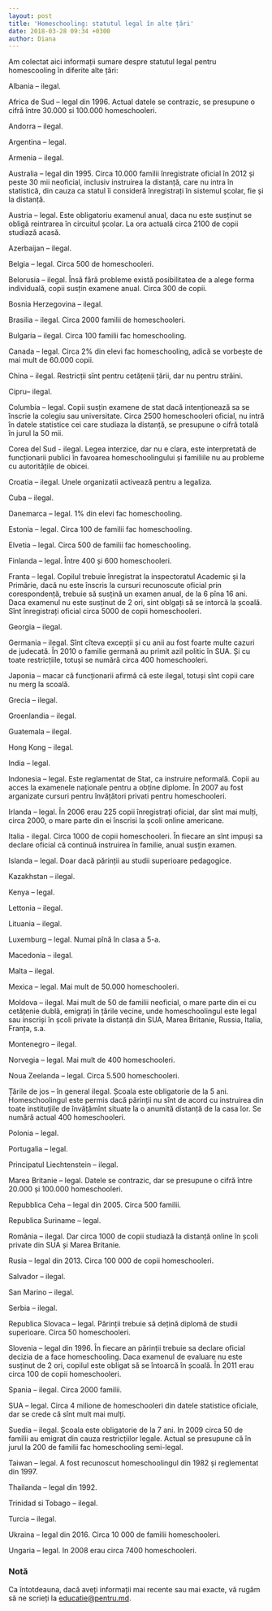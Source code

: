 ```yaml
---
layout: post
title: 'Homeschooling: statutul legal în alte țări'
date: 2018-03-28 09:34 +0300
author: Diana
---
```


Am colectat aici informații sumare despre statutul legal pentru homescooling în
diferite alte țări:

Albania – ilegal.

Africa de Sud – legal din 1996. Actual datele se contrazic, se presupune o cifră
între 30.000 si 100.000 homeschooleri.

Andorra – ilegal.

Argentina – legal.

Armenia – ilegal.

Australia – legal din 1995. Circa 10.000 familii înregistrate oficial în 2012 și
peste 30 mii neoficial, inclusiv instruirea la distanță, care nu intra în
statistică, din cauza ca statul îi consideră înregistrați în sistemul școlar,
fie și la distanță.

Austria – legal. Este obligatoriu examenul anual, daca nu este susținut se
obligă reintrarea în circuitul școlar. La ora actuală circa 2100 de copii
studiază acasă.

Azerbaijan – ilegal.

Belgia – legal. Circa 500 de homeschooleri.

Belorusia – ilegal. Însă fără probleme există posibilitatea de a alege forma
individuală, copii susțin examene anual. Circa 300 de copii.

Bosnia Herzegovina – ilegal.

Brasilia – ilegal. Circa 2000 familii de homeschooleri.

Bulgaria – ilegal. Circa 100 familii fac homeschooling.

Canada – legal. Circa 2% din elevi fac homeschooling, adică se vorbește de mai
mult de 60.000 copii.

China – ilegal. Restricții sînt pentru cetățenii țării, dar nu pentru străini.

Cipru– ilegal.

Columbia – legal. Copii susțin examene de stat dacă intenționează sa se înscrie
la colegiu sau universitate. Circa 2500 homeschooleri oficial, nu intră în
datele statistice cei care studiaza la distanță, se presupune o cifră totală în
jurul la 50 mii.

Corea del Sud - ilegal. Legea interzice, dar nu e clara, este interpretată de
funcționarii publici în favoarea homeschoolingului și familiile nu au probleme
cu autoritățile de obicei.

Croatia – ilegal. Unele organizatii activează pentru a legaliza.

Cuba – ilegal.

Danemarca – legal. 1% din elevi fac homeschooling.

Estonia – legal. Circa 100 de familii fac homeschooling.

Elvetia – legal. Circa 500 de familii fac homeschooling.

Finlanda – legal. Între 400 și 600 homeschooleri.

Franta – legal. Copilul trebuie înregistrat la inspectoratul Academic și la
Primărie, dacă nu este înscris la cursuri recunoscute oficial prin
corespondență, trebuie să susțină un examen anual, de la 6 pîna 16 ani. Daca
examenul nu este susținut de 2 ori, sint oblgați să se intorcă la școală. Sînt
înregistrați oficial circa 5000 de copii homeschooleri.

Georgia – ilegal.

Germania – ilegal. Sînt cîteva excepții și cu anii au fost foarte multe cazuri de
judecată. În 2010 o familie germană au primit azil politic în SUA. Și cu toate
restricțiile, totuși se numără circa 400 homeschooleri.

Japonia – macar că funcționarii afirmă că este ilegal, totuși sînt copii care nu
merg la scoală.

Grecia – ilegal.

Groenlandia – ilegal.

Guatemala – ilegal.

Hong Kong – ilegal.

India – legal.

Indonesia – legal. Este reglamentat de Stat, ca instruire neformală. Copii au
acces la examenele naționale pentru a obține diplome. În 2007 au fost arganizate
cursuri pentru învățători privati pentru homeschooleri.

Irlanda – legal. În 2006 erau 225 copii înregistrați oficial, dar sînt mai
mulți, circa 2000, o mare parte din ei înscrisi la școli online americane.

Italia - ilegal. Circa 1000 de copii homeschooleri. În fiecare an sînt impuși sa
declare oficial că continuă instruirea în familie, anual susțin examen.

Islanda – legal. Doar dacă părinții au studii superioare pedagogice.

Kazakhstan – ilegal.

Kenya – legal.

Lettonia – ilegal.

Lituania – ilegal.

Luxemburg – legal. Numai pînă în clasa a 5-a.

Macedonia – ilegal.

Malta – ilegal.

Mexica – legal. Mai mult de 50.000 homeschooleri.

Moldova – ilegal. Mai mult de 50 de familii neoficial, o mare parte din ei cu
cetățenie dublă, emigrați în țările vecine, unde homeschoolingul este legal sau
inscriși în școli private la distanță din SUA, Marea Britanie, Russia, Italia,
Franța, s.a.

Montenegro – ilegal.

Norvegia – legal. Mai mult de 400 homeschooleri.

Noua Zeelanda – legal. Circa 5.500 homeschooleri.

Țările de jos – în general ilegal. Școala este obligatorie de la 5 ani.
Homeschoolingul este permis dacă părinții nu sînt de acord cu instruirea din
toate instituțiile de învățămînt situate la o anumită distanță de la casa lor.
Se numără actual 400 homeschooleri.

Polonia – legal.

Portugalia – legal.

Principatul Liechtenstein – ilegal.

Marea Britanie – legal. Datele se contrazic, dar se presupune o cifră între
20.000 și 100.000 homeschooleri.

Repubblica Ceha – legal din 2005. Circa 500 familii.

Republica Suriname – legal.

România – ilegal. Dar circa 1000 de copii studiază la distanță online în școli
private din SUA și Marea Britanie.

Rusia – legal din 2013. Circa 100 000 de copii homeschooleri.

Salvador – ilegal.

San Marino – ilegal.

Serbia – ilegal.

Republica Slovaca – legal. Părinții trebuie să dețină diplomă de studii
superioare. Circa 50 homeschooleri.

Slovenia – legal din 1996. În fiecare an părinții trebuie sa declare oficial
decizia de a face homeschooling. Daca examenul de evaluare nu este susținut de
2 ori, copilul este obligat să se întoarcă în școală. În 2011 erau circa 100 de
copii homeschooleri.

Spania – ilegal. Circa 2000 familii.

SUA – legal. Circa 4 milione de homeschooleri din datele statistice oficiale,
dar se crede că sînt mult mai mulți.

Suedia – ilegal. Școala este obligatorie de la 7 ani. In 2009 circa 50 de
familii au emigrat din cauza restricțiilor legale. Actual se presupune că în
jurul la 200 de familii fac homeschooling semi-legal.

Taiwan – legal. A fost recunoscut homeschoolingul din 1982 și reglementat din
1997.

Thailanda – legal din 1992.

Trinidad si Tobago – ilegal.

Turcia – ilegal.

Ukraina – legal din 2016. Circa 10 000 de familii homeschooleri.

Ungaria – legal. In 2008 erau circa 7400 homeschooleri.


### Notă

Ca întotdeauna, dacă aveți informații mai recente sau mai exacte, vă rugăm să ne scrieți la
[educatie@pentru.md](mailto:educatie@pentru.md).
